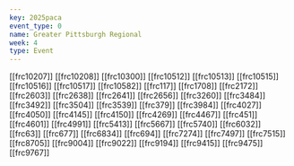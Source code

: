 ```yaml
---
key: 2025paca
event_type: 0
name: Greater Pittsburgh Regional
week: 4
type: Event
---
```

[[frc10207]]
[[frc10208]]
[[frc10300]]
[[frc10512]]
[[frc10513]]
[[frc10515]]
[[frc10516]]
[[frc10517]]
[[frc10582]]
[[frc117]]
[[frc1708]]
[[frc2172]]
[[frc2603]]
[[frc2638]]
[[frc2641]]
[[frc2656]]
[[frc3260]]
[[frc3484]]
[[frc3492]]
[[frc3504]]
[[frc3539]]
[[frc379]]
[[frc3984]]
[[frc4027]]
[[frc4050]]
[[frc4145]]
[[frc4150]]
[[frc4269]]
[[frc4467]]
[[frc451]]
[[frc4601]]
[[frc4991]]
[[frc5413]]
[[frc5667]]
[[frc5740]]
[[frc6032]]
[[frc63]]
[[frc677]]
[[frc6834]]
[[frc694]]
[[frc7274]]
[[frc7497]]
[[frc7515]]
[[frc8705]]
[[frc9004]]
[[frc9022]]
[[frc9194]]
[[frc9415]]
[[frc9475]]
[[frc9767]]
